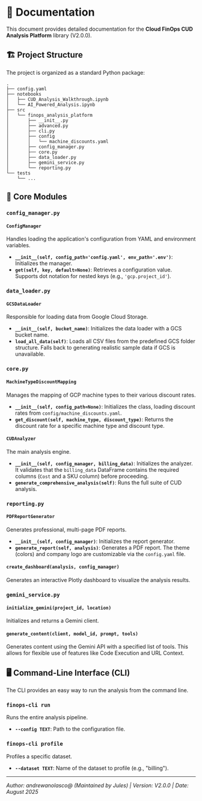 # 📖 Documentation

This document provides detailed documentation for the **Cloud FinOps CUD Analysis Platform** library (V2.0.0).

## 🏗️ Project Structure

The project is organized as a standard Python package:

```
.
├── config.yaml
├── notebooks
│   ├── CUD_Analysis_Walkthrough.ipynb
│   └── AI_Powered_Analysis.ipynb
├── src
│   └── finops_analysis_platform
│       ├── __init__.py
│       ├── advanced.py
│       ├── cli.py
│       ├── config
│       │   └── machine_discounts.yaml
│       ├── config_manager.py
│       ├── core.py
│       ├── data_loader.py
│       ├── gemini_service.py
│       └── reporting.py
└── tests
    └── ...
```

## 🧩 Core Modules

### `config_manager.py`

#### `ConfigManager`

Handles loading the application's configuration from YAML and environment variables.

- **`__init__(self, config_path='config.yaml', env_path='.env')`**: Initializes the manager.
- **`get(self, key, default=None)`**: Retrieves a configuration value. Supports dot notation for nested keys (e.g., `'gcp.project_id'`).

### `data_loader.py`

#### `GCSDataLoader`

Responsible for loading data from Google Cloud Storage.

- **`__init__(self, bucket_name)`**: Initializes the data loader with a GCS bucket name.
- **`load_all_data(self)`**: Loads all CSV files from the predefined GCS folder structure. Falls back to generating realistic sample data if GCS is unavailable.

### `core.py`

#### `MachineTypeDiscountMapping`

Manages the mapping of GCP machine types to their various discount rates.

- **`__init__(self, config_path=None)`**: Initializes the class, loading discount rates from `config/machine_discounts.yaml`.
- **`get_discount(self, machine_type, discount_type)`**: Returns the discount rate for a specific machine type and discount type.

#### `CUDAnalyzer`

The main analysis engine.

- **`__init__(self, config_manager, billing_data)`**: Initializes the analyzer. It validates that the `billing_data` DataFrame contains the required columns (`Cost` and a SKU column) before proceeding.
- **`generate_comprehensive_analysis(self)`**: Runs the full suite of CUD analysis.

### `reporting.py`

#### `PDFReportGenerator`

Generates professional, multi-page PDF reports.

- **`__init__(self, config_manager)`**: Initializes the report generator.
- **`generate_report(self, analysis)`**: Generates a PDF report. The theme (colors) and company logo are customizable via the `config.yaml` file.

#### `create_dashboard(analysis, config_manager)`

Generates an interactive Plotly dashboard to visualize the analysis results.

### `gemini_service.py`

#### `initialize_gemini(project_id, location)`

Initializes and returns a Gemini client.

#### `generate_content(client, model_id, prompt, tools)`

Generates content using the Gemini API with a specified list of tools. This allows for flexible use of features like Code Execution and URL Context.

## 🖥️ Command-Line Interface (CLI)

The CLI provides an easy way to run the analysis from the command line.

### `finops-cli run`

Runs the entire analysis pipeline.
- **`--config TEXT`**: Path to the configuration file.

### `finops-cli profile`

Profiles a specific dataset.
- **`--dataset TEXT`**: Name of the dataset to profile (e.g., "billing").

---
*Author: andrewanolasco@ (Maintained by Jules) | Version: V2.0.0 | Date: August 2025*
